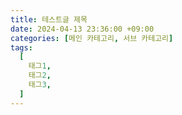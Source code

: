 ```yaml
---
title: 테스트글 제목
date: 2024-04-13 23:36:00 +09:00
categories: [메인 카테고리, 서브 카테고리]
tags:
  [
    태그1,
    태그2,
    태그3,
  ]
---
```

